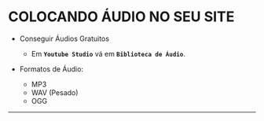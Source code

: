 # COLOCANDO ÁUDIO NO SEU SITE

- Conseguir Áudios Gratuitos
  - Em __`Youtube Studio`__ vá em __`Biblioteca de Áudio`__.

- Formatos de Áudio:
  - MP3
  - WAV (Pesado)
  - OGG
---